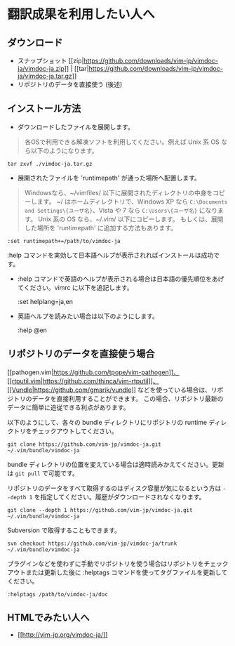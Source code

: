翻訳成果を利用したい人へ
========================

ダウンロード
------------

  * スナップショット [[zip|https://github.com/downloads/vim-jp/vimdoc-ja/vimdoc-ja.zip]] | [[tar|https://github.com/downloads/vim-jp/vimdoc-ja/vimdoc-ja.tar.gz]]
  * リポジトリのデータを直接使う (後述)

インストール方法
----------------

- ダウンロードしたファイルを展開します。

> 各OSで利用できる解凍ソフトを利用してください。例えば Unix 系 OS なら以下のようになります。

    tar zxvf ./vimdoc-ja.tar.gz

- 展開されたファイルを 'runtimepath' が通った場所へ配置します。

> Windowsなら、~/vimfiles/ 以下に展開されたディレクトリの中身をコピーします。
> ~/ はホームディレクトリで、Windows XP なら `C:\Documents and Settings\{ユーザ名}`、Vista や 7 なら `C:\Users\{ユーザ名}` になります。
>Unix 系の OS なら、~/.vim/ 以下にコピーします。
>もしくは、展開した場所を 'runtimepath' に追加する方法もあります。

    :set runtimepath+=/path/to/vimdoc-ja

:help コマンドを実効して日本語ヘルプが表示されればインストールは成功です。

- :help コマンドで英語のヘルプが表示される場合は日本語の優先順位をあげてください。vimrc に以下を追記します。

    :set helplang=ja,en

- 英語ヘルプを読みたい場合は以下のようにします。

    :help @en


リポジトリのデータを直接使う場合
--------------------------------

[[pathogen.vim|https://github.com/tpope/vim-pathogen]]、[[rtputil.vim|https://github.com/thinca/vim-rtputil]]、[[Vundle|https://github.com/gmarik/vundle]] などを使っている場合は、リポジトリのデータを直接利用することができます。
この場合、リポジトリ最新のデータに簡単に追従できる利点があります。

以下のようにして、各々の bundle ディレクトリにリポジトリの runtime ディレクトリをチェックアウトしてください。

    git clone https://github.com/vim-jp/vimdoc-ja.git ~/.vim/bundle/vimdoc-ja

bundle ディレクトリの位置を変えている場合は適時読みかえてください。更新は `git pull` で可能です。

リポジトリのデータをすべて取得するのはディスク容量が気になるという方は `--depth 1` を指定してください。履歴がダウンロードされなくなります。

    git clone --depth 1 https://github.com/vim-jp/vimdoc-ja.git ~/.vim/bundle/vimdoc-ja

Subversion で取得することもできます。

    svn checkout https://github.com/vim-jp/vimdoc-ja/trunk ~/.vim/bundle/vimdoc-ja

プラグインなどを使わずに手動でリポジトリを使う場合はリポジトリをチェックアウトまたは更新した後に :helptags コマンドを使ってタグファイルを更新してください。

    :helptags /path/to/vimdoc-ja/doc


HTMLでみたい人へ
----------------

  * [[http://vim-jp.org/vimdoc-ja/]]
